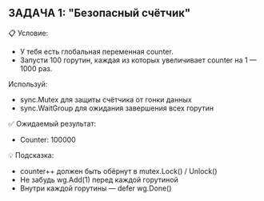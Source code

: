 ## ЗАДАЧА 1: "Безопасный счётчик"

📋 Условие:

* У тебя есть глобальная переменная counter.
* Запусти 100 горутин, каждая из которых увеличивает counter на 1 — 1000 раз.

Используй:

* sync.Mutex для защиты счётчика от гонки данных
* sync.WaitGroup для ожидания завершения всех горутин

✅ Ожидаемый результат:

* Counter: 100000

💡 Подсказка:

* counter++ должен быть обёрнут в mutex.Lock() / Unlock()
* Не забудь wg.Add(1) перед каждой горутиной
* Внутри каждой горутины — defer wg.Done()
